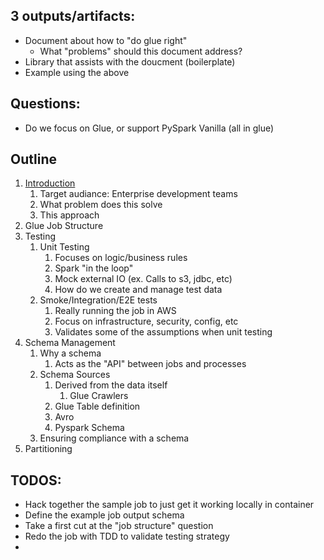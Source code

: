 
## 3 outputs/artifacts:
- Document about how to "do glue right"
    - What "problems" should this document address?
- Library that assists with the doucment (boilerplate)
- Example using the above

## Questions:
- Do we focus on Glue, or support PySpark Vanilla (all in glue)

## Outline

1. [Introduction](./reference.md#introduction)
    1. Target audiance: Enterprise development teams
    1. What problem does this solve
    1. This approach
1. Glue Job Structure
1. Testing
    1.  Unit Testing
        1. Focuses on logic/business rules
        1. Spark "in the loop"
        1. Mock external IO (ex. Calls to s3, jdbc, etc)
        1. How do we create and manage test data
    1. Smoke/Integration/E2E tests
        1. Really running the job in AWS
        1. Focus on infrastructure, security, config, etc
        1. Validates some of the assumptions when unit testing
1. Schema Management
    1. Why a schema
        1. Acts as the "API" between jobs and processes
    1. Schema Sources
        1. Derived from the data itself
            1.  Glue Crawlers
        1. Glue Table definition
        1. Avro
        1. Pyspark Schema
    1. Ensuring compliance with a schema
1. Partitioning


## TODOS:
- Hack together the sample job to just get it working locally in container
- Define the example job output schema
- Take a first cut at the "job structure" question
- Redo the job with TDD to validate testing strategy
- 